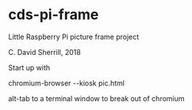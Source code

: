 # cds-pi-frame

Little Raspberry Pi picture frame project

C. David Sherrill, 2018

Start up with

chromium-browser --kiosk pic.html

alt-tab to a terminal window to break out of chromium


